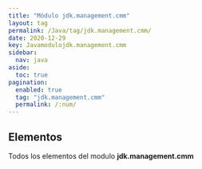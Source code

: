 ```yaml
---
title: "Módulo jdk.management.cmm"
layout: tag
permalink: /Java/tag/jdk.management.cmm/
date: 2020-12-29
key: Javamodulojdk.management.cmm
sidebar: 
  nav: java
aside: 
  toc: true
pagination: 
  enabled: true
  tag: "jdk.management.cmm"
  permalink: /:num/
---
```


<h2>Elementos</h2>
Todos los elementos del modulo <strong>jdk.management.cmm</strong>
